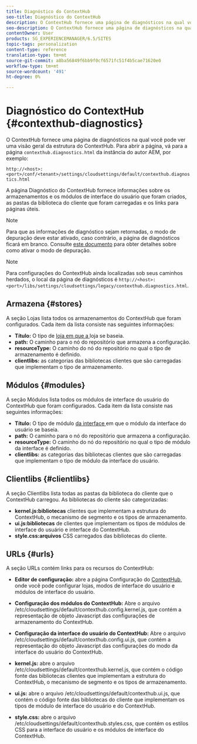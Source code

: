 ```yaml
---
title: Diagnóstico do ContextHub
seo-title: Diagnóstico do ContextHub
description: O ContextHub fornece uma página de diagnósticos na qual você pode ver uma visão geral da estrutura do ContextHub
seo-description: O ContextHub fornece uma página de diagnósticos na qual você pode ver uma visão geral da estrutura do ContextHub
contentOwner: User
products: SG_EXPERIENCEMANAGER/6.5/SITES
topic-tags: personalization
content-type: reference
translation-type: tm+mt
source-git-commit: a8ba56849f6bb9f0cf6571fc51f4b5cae71620e0
workflow-type: tm+mt
source-wordcount: '491'
ht-degree: 0%

---
```



# Diagnóstico do ContextHub {#contexthub-diagnostics}

O ContextHub fornece uma página de diagnósticos na qual você pode ver uma visão geral da estrutura do ContextHub. Para abrir a página, vá para a página `contexthub.diagnostics.html` da instância do autor AEM, por exemplo:

`http://<host>:<port>/conf/<tenant>/settings/cloudsettings/default/contexthub.diagnostics.html`

A página Diagnóstico do ContextHub fornece informações sobre os armazenamentos e os módulos de interface do usuário que foram criados, as pastas da biblioteca do cliente que foram carregadas e os links para páginas úteis.

>[!NOTE]
>
>Para que as informações de diagnóstico sejam retornadas, o modo de depuração deve estar ativado, caso contrário, a página de diagnósticos ficará em branco. Consulte [este documento](ch-configuring.md#debugging-contexthub) para obter detalhes sobre como ativar o modo de depuração.

>[!NOTE]
>
>Para configurações do ContextHub ainda localizadas sob seus caminhos herdados, o local da página de diagnósticos é `http://<host>:<port>/libs/settings/cloudsettings/legacy/contexthub.diagnostics.html`.

## Armazena {#stores}

A seção Lojas lista todos os armazenamentos do ContextHub que foram configurados. Cada item da lista consiste nas seguintes informações:

* **Título:** O tipo de  [loja em que a ](/help/sites-developing/ch-samplestores.md) loja se baseia.
* **path:** O caminho para o nó do repositório que armazena a configuração.
* **resourceType:** O caminho do nó do repositório no qual o tipo de armazenamento é definido.
* **clientlibs:** as categorias das bibliotecas clientes que são carregadas que implementam o tipo de armazenamento.

## Módulos {#modules}

A seção Módulos lista todos os módulos de interface do usuário do ContextHub que foram configurados. Cada item da lista consiste nas seguintes informações:

* **Título:** O tipo de módulo  [da interface ](/help/sites-developing/ch-samplemodules.md) em que o módulo da interface do usuário se baseia.
* **path:** O caminho para o nó do repositório que armazena a configuração.
* **resourceType:** O caminho do nó do repositório no qual o tipo de módulo da interface é definido.
* **clientlibs:** as categorias das bibliotecas clientes que são carregadas que implementam o tipo de módulo da interface do usuário.

## Clientlibs {#clientlibs}

A seção Clientlibs lista todas as pastas da biblioteca do cliente que o ContextHub carregou. As bibliotecas do cliente são categorizadas:

* **kernel.js:bibliotecas** clientes que implementam a estrutura do ContextHub, o mecanismo de segmento e os tipos de armazenamento.
* **ui.js:bibliotecas** de clientes que implementam os tipos de módulos de interface do usuário e interface do ContextHub.
* **style.css:arquivos** CSS carregados das bibliotecas do cliente.

## URLs {#urls}

A seção URLs contém links para os recursos do ContextHub:

* **Editor de configuração:** abre a página Configuração do  [ContextHub, ](ch-configuring.md) onde você pode configurar lojas, modos de interface do usuário e módulos de interface do usuário.

* **Configuração dos módulos do ContextHub:** Abre o arquivo /etc/cloudsettings/default/contexthub.config.kernel.js, que contém a representação de objeto Javascript das configurações de armazenamento do ContextHub.
* **Configuração da interface do usuário do ContextHub:** Abre o arquivo /etc/cloudsettings/default/contexthub.config.ui.js, que contém a representação do objeto Javascript das configurações do modo da interface do usuário do ContextHub.
* **kernel.js:** abre o arquivo /etc/cloudsettings/default/contexthub.kernel.js, que contém o código fonte das bibliotecas clientes que implementam a estrutura do ContextHub, o mecanismo de segmento e os tipos de armazenamento.
* **ui.js:** abre o arquivo /etc/cloudsettings/default/contexthub.ui.js, que contém o código fonte das bibliotecas do cliente que implementam os tipos de módulo de interface do usuário e do ContextHub.
* **style.css:** abre o arquivo /etc/cloudsettings/default/contexthub.styles.css, que contém os estilos CSS para a interface do usuário e os módulos de interface do ContextHub.